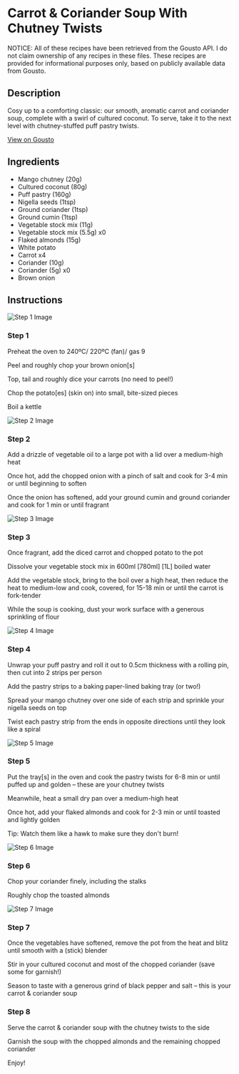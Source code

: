 # Carrot & Coriander Soup With Chutney Twists

NOTICE: All of these recipes have been retrieved from the Gousto API. I do not claim ownership of any recipes in these files. These recipes are provided for informational purposes only, based on publicly available data from Gousto.

## Description

Cosy up to a comforting classic: our smooth, aromatic carrot and coriander soup, complete with a swirl of cultured coconut. To serve, take it to the next level with chutney-stuffed puff pastry twists.

[View on Gousto](https://www.gousto.co.uk/recipes/cookbook/carrot-coriander-soup-with-chutney-twists)

## Ingredients

- Mango chutney (20g)
- Cultured coconut (80g)
- Puff pastry (160g)
- Nigella seeds (1tsp)
- Ground coriander (1tsp)
- Ground cumin (1tsp)
- Vegetable stock mix (11g)
- Vegetable stock mix (5.5g) x0
- Flaked almonds (15g)
- White potato
- Carrot x4
- Coriander (10g)
- Coriander (5g) x0
- Brown onion

## Instructions

![Step 1 Image](https://production-media.gousto.co.uk/cms/recipe-step-image/step-1-1610978951211-x200.jpg)

### Step 1

Preheat the oven to 240ºC/ 220ºC (fan)/ gas 9

Peel and roughly chop your<span class="text-danger"> </span>brown onion[s]

Top, tail and roughly dice your carrots (no need to peel!)

Chop the potato[es] (skin on) into small, bite-sized pieces

Boil a kettle

![Step 2 Image](https://production-media.gousto.co.uk/cms/recipe-step-image/step-2-1610978957342-x200.jpg)

### Step 2

Add a drizzle of vegetable oil to a large pot with a lid over a medium-high heat

Once hot, add the chopped onion with a pinch of salt and cook for 3-4 min or until beginning to soften

Once the onion has softened, add your ground cumin and ground coriander and cook for 1 min or until fragrant

![Step 3 Image](https://production-media.gousto.co.uk/cms/recipe-step-image/step-3-1610978964492-x200.jpg)

### Step 3

Once fragrant, add the diced carrot and chopped potato to the pot

Dissolve your vegetable stock mix in 600ml <span class="text-purple">[780ml]</span> <span class="text-danger">[1L] </span>boiled water

Add the vegetable stock, bring to the boil over a high heat, then reduce the heat to medium-low and cook, covered, for 15-18 min or until the carrot is fork-tender

While the soup is cooking, dust your work surface with a generous sprinkling of flour

![Step 4 Image](https://production-media.gousto.co.uk/cms/recipe-step-image/step-4-1610978976677-x200.jpg)

### Step 4

Unwrap your puff pastry and roll it out to 0.5cm thickness with a rolling pin, then cut into 2<span class="text-danger"> </span>strips per person

Add the pastry strips to a baking paper-lined baking tray (or two!)

Spread your mango chutney over one side of each strip and sprinkle your nigella seeds on top

Twist each pastry strip from the ends in opposite directions until they look like a spiral

![Step 5 Image](https://production-media.gousto.co.uk/cms/recipe-step-image/step-5-1610978990035-x200.jpg)

### Step 5

Put the tray[s] in the oven and cook the pastry twists for 6-8 min or until puffed up and golden – these are your chutney twists

Meanwhile, heat a small dry pan over a medium-high heat

Once hot, add your flaked almonds and cook for 2-3 min or until toasted and lightly golden

Tip: Watch them like a hawk to make sure they don't burn!

![Step 6 Image](https://production-media.gousto.co.uk/cms/recipe-step-image/step-6-1610979000014-x200.jpg)

### Step 6

Chop your coriander finely, including the stalks

Roughly chop the toasted almonds

![Step 7 Image](https://production-media.gousto.co.uk/cms/recipe-step-image/step-7-1610979018116-x200.jpg)

### Step 7

Once the vegetables have softened, remove the pot from the heat and blitz until smooth with a (stick) blender

Stir in your cultured coconut and most of the chopped coriander (save some for garnish!)

Season to taste with a generous grind of black pepper and salt – this is your carrot & coriander soup

### Step 8

Serve the carrot & coriander soup with the chutney twists to the side

Garnish the soup with the chopped almonds and the remaining chopped coriander

Enjoy!


